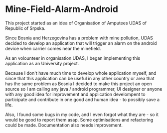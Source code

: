 # Mine-Field-Alarm-Android

This project started as an idea of Organisation of Amputees UDAS of Republic of Srpska. 

Since Bosnia and Herzegovina has a problem with mine pollution, UDAS decided to develop an application that will trigger an alarm on the
android device when carrier comes near the minefield.

As an volounteer in organisation UDAS, I began implementing this application as an University project.

Because I don't have much time to develop whole application myself, and since that this application can be useful 
in any other country or area that has the same problem as Bosnia I decided to make this project an open source so I 
am calling any java / android programmer, UI designer or anyone with any good idea for improvement and application 
develompent to participate and contribute in one good and human idea - to possibly save a life.

Also, I found some bugs in my code, and I even forgot what they are - so it would be good to report them asap.
Some optimisations and refactoring could be made. Documentation also needs improvement.

